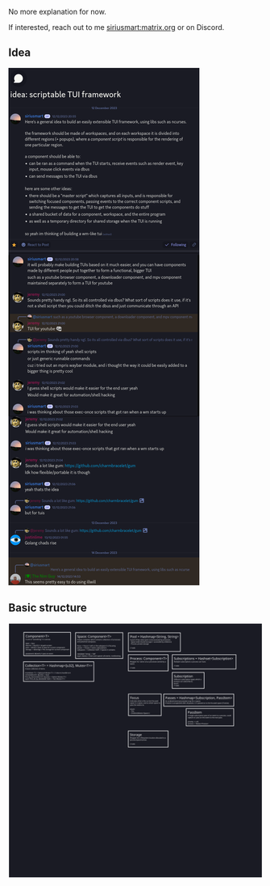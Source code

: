 No more explanation for now.

If interested, reach out to me [siriusmart:matrix.org](https://matrix.to/#/@siriusmart:matrix.org) or on Discord.

## Idea

![](./docs/assets/idea.png)

## Basic structure

![](./docs/assets/ccanvas-structure.png)
